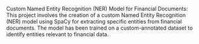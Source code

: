 Custom Named Entity Recognition (NER) Model for Financial Documents:
This project involves the creation of a custom Named Entity Recognition (NER) model using SpaCy for extracting specific entities from financial documents. The model has been trained on a custom-annotated dataset to identify entities relevant to financial data.
